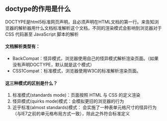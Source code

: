 ## doctype的作⽤是什么

DOCTYPE是html5标准⽹⻚声明，且必须声明在HTML⽂档的第⼀⾏。来告知浏览器的解析器⽤什么⽂档标准解析这个⽂档，不同的渲染模式会影响到浏览器对于 CSS 代码甚⾄ JavaScript 脚本的解析

#### ⽂档解析类型有：

- BackCompat：怪异模式，浏览器使⽤⾃⼰的怪异模式解析渲染⻚⾯。（如果没有声明DOCTYPE，默认就是这个模式）
- CSS1Compat：标准模式，浏览器使⽤W3C的标准解析渲染⻚⾯。

#### 这三种模式的区别是什么？

1. 标准模式(standards mode)：⻚⾯按照 HTML 与 CSS 的定义渲染
2. 怪异模式(quirks mode)模式：会模拟更旧的浏览器的⾏为
3. 近乎标准(almost standards)模式： 会实施了⼀种表单元格尺⼨的怪异⾏为（与IE7之前的单元格布局⽅式⼀致），除此之外符合标准定义